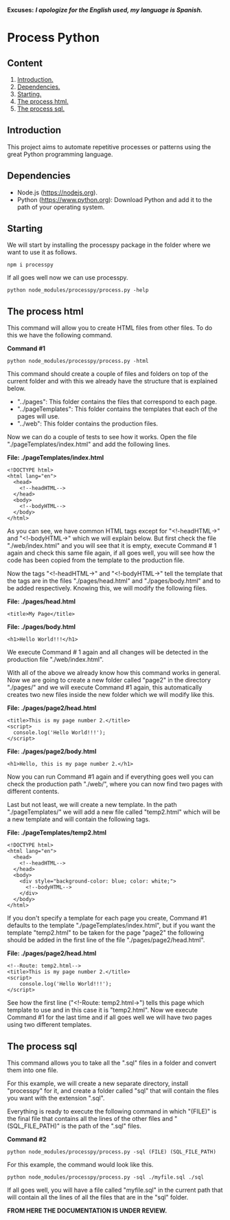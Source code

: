 **Excuses:** ___I apologize for the English used, my language is Spanish.___

# Process Python #

## Content ##

1. [Introduction.](#Introduction "Introduction")
2. [Dependencies.](#Dependencies "Dependencies")
3. [Starting.](#Starting "Starting")
4. [The process html.](#TheProcessHtml "The process html")
5. [The process sql.](#TheProcessSql "The process sql")

<span id="Introduction"></span>
## Introduction ##

This project aims to automate repetitive processes or patterns using the great Python programming language.

<span id="Dependencies"></span>
## Dependencies ##
- Node.js (https://nodejs.org).
- Python (https://www.python.org): Download Python and add it to the path of your operating system.

<span id="Starting"></span>
## Starting ##

We will start by installing the processpy package in the folder where we want to use it as follows.

~~~
npm i processpy
~~~

If all goes well now we can use processpy.

~~~
python node_modules/processpy/process.py -help
~~~

<span id="TheProcessHtml"></span>
## The process html ##

This command will allow you to create HTML files from other files. To do this we have the following command.

**Command #1**
~~~
python node_modules/processpy/process.py -html
~~~

This command should create a couple of files and folders on top of the current folder and with this we already have the structure that is explained below.

- "../pages": This folder contains the files that correspond to each page.
- "../pageTemplates": This folder contains the templates that each of the pages will use.
- "../web": This folder contains the production files.

Now we can do a couple of tests to see how it works. Open the file "./pageTemplates/index.html" and add the following lines.

**File: ./pageTemplates/index.html**

~~~
<!DOCTYPE html>
<html lang="en">
  <head>
    <!--headHTML-->
  </head>
  <body>
    <!--bodyHTML-->
  </body>
</html>
~~~

As you can see, we have common HTML tags except for "<!-headHTML->" and "<!-bodyHTML->" which we will explain below. But first check the file "./web/index.html" and you will see that it is empty, execute Command # 1 again and check this same file again, if all goes well, you will see how the code has been copied from the template to the production file.

Now the tags "<!-headHTML->" and "<!-bodyHTML->" tell the template that the tags are in the files "./pages/head.html" and "./pages/body.html" and to be added respectively. Knowing this, we will modify the following files.

**File: ./pages/head.html**

~~~
<title>My Page</title>
~~~

**File: ./pages/body.html**

~~~
<h1>Hello World!!!</h1>
~~~

We execute Command # 1 again and all changes will be detected in the production file "./web/index.html".

With all of the above we already know how this command works in general. Now we are going to create a new folder called "page2" in the directory "./pages/" and we will execute Command #1 again, this automatically creates two new files inside the new folder which we will modify like this.

**File: ./pages/page2/head.html**

~~~
<title>This is my page number 2.</title>
<script>
  console.log('Hello World!!!');
</script>
~~~

**File: ./pages/page2/body.html**

~~~
<h1>Hello, this is my page number 2.</h1>
~~~

Now you can run Command #1 again and if everything goes well you can check the production path "./web/", where you can now find two pages with different contents.

Last but not least, we will create a new template. In the path "./pageTemplates/" we will add a new file called "temp2.html" which will be a new template and will contain the following tags.

**File: ./pageTemplates/temp2.html**

~~~
<!DOCTYPE html>
<html lang="en">
  <head>
    <!--headHTML-->
  </head>
  <body>
    <div style="background-color: blue; color: white;">
      <!--bodyHTML-->
    </div>
  </body>
</html>
~~~

If you don't specify a template for each page you create, Command #1 defaults to the template "./pageTemplates/index.html", but if you want the template "temp2.html" to be taken for the page "page2" the following should be added in the first line of the file "./pages/page2/head.html".

**File: ./pages/page2/head.html**

~~~
<!--Route: temp2.html-->
<title>This is my page number 2.</title>
<script>
	console.log('Hello World!!!');
</script>
~~~

See how the first line ("<!-Route: temp2.html->") tells this page which template to use and in this case it is "temp2.html". Now we execute Command #1 for the last time and if all goes well we will have two pages using two different templates.

<span id="TheProcessSql"></span>
## The process sql ##

This command allows you to take all the ".sql" files in a folder and convert them into one file.

For this example, we will create a new separate directory, install "processpy" for it, and create a folder called "sql" that will contain the files you want with the extension ".sql".

Everything is ready to execute the following command in which "(FILE)" is the final file that contains all the lines of the other files and "(SQL_FILE_PATH)" is the path of the ".sql" files.

**Command #2**

~~~
python node_modules/processpy/process.py -sql (FILE) (SQL_FILE_PATH)
~~~

For this example, the command would look like this.

~~~
python node_modules/processpy/process.py -sql ./myfile.sql ./sql
~~~

If all goes well, you will have a file called "myfile.sql" in the current path that will contain all the lines of all the files that are in the "sql" folder.

**FROM HERE THE DOCUMENTATION IS UNDER REVIEW.**
